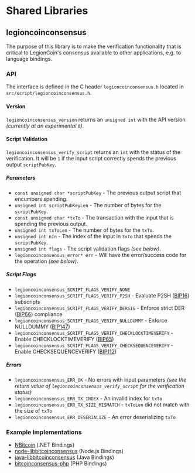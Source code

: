 Shared Libraries
================

## legioncoinconsensus

The purpose of this library is to make the verification functionality that is critical to LegionCoin's consensus available to other applications, e.g. to language bindings.

### API

The interface is defined in the C header `legioncoinconsensus.h` located in  `src/script/legioncoinconsensus.h`.

#### Version

`legioncoinconsensus_version` returns an `unsigned int` with the API version *(currently at an experimental `0`)*.

#### Script Validation

`legioncoinconsensus_verify_script` returns an `int` with the status of the verification. It will be `1` if the input script correctly spends the previous output `scriptPubKey`.

##### Parameters
- `const unsigned char *scriptPubKey` - The previous output script that encumbers spending.
- `unsigned int scriptPubKeyLen` - The number of bytes for the `scriptPubKey`.
- `const unsigned char *txTo` - The transaction with the input that is spending the previous output.
- `unsigned int txToLen` - The number of bytes for the `txTo`.
- `unsigned int nIn` - The index of the input in `txTo` that spends the `scriptPubKey`.
- `unsigned int flags` - The script validation flags *(see below)*.
- `legioncoinconsensus_error* err` - Will have the error/success code for the operation *(see below)*.

##### Script Flags
- `legioncoinconsensus_SCRIPT_FLAGS_VERIFY_NONE`
- `legioncoinconsensus_SCRIPT_FLAGS_VERIFY_P2SH` - Evaluate P2SH ([BIP16](https://github.com/bitcoin/bips/blob/master/bip-0016.mediawiki)) subscripts
- `legioncoinconsensus_SCRIPT_FLAGS_VERIFY_DERSIG` - Enforce strict DER ([BIP66](https://github.com/bitcoin/bips/blob/master/bip-0066.mediawiki)) compliance
- `legioncoinconsensus_SCRIPT_FLAGS_VERIFY_NULLDUMMY` - Enforce NULLDUMMY ([BIP147](https://github.com/bitcoin/bips/blob/master/bip-0147.mediawiki))
- `legioncoinconsensus_SCRIPT_FLAGS_VERIFY_CHECKLOCKTIMEVERIFY` - Enable CHECKLOCKTIMEVERIFY ([BIP65](https://github.com/bitcoin/bips/blob/master/bip-0065.mediawiki))
- `legioncoinconsensus_SCRIPT_FLAGS_VERIFY_CHECKSEQUENCEVERIFY` - Enable CHECKSEQUENCEVERIFY ([BIP112](https://github.com/bitcoin/bips/blob/master/bip-0112.mediawiki))

##### Errors
- `legioncoinconsensus_ERR_OK` - No errors with input parameters *(see the return value of `legioncoinconsensus_verify_script` for the verification status)*
- `legioncoinconsensus_ERR_TX_INDEX` - An invalid index for `txTo`
- `legioncoinconsensus_ERR_TX_SIZE_MISMATCH` - `txToLen` did not match with the size of `txTo`
- `legioncoinconsensus_ERR_DESERIALIZE` - An error deserializing `txTo`

### Example Implementations
- [NBitcoin](https://github.com/NicolasDorier/NBitcoin/blob/master/NBitcoin/Script.cs#L814) (.NET Bindings)
- [node-libbitcoinconsensus](https://github.com/bitpay/node-libbitcoinconsensus) (Node.js Bindings)
- [java-libbitcoinconsensus](https://github.com/dexX7/java-libbitcoinconsensus) (Java Bindings)
- [bitcoinconsensus-php](https://github.com/Bit-Wasp/bitcoinconsensus-php) (PHP Bindings)
